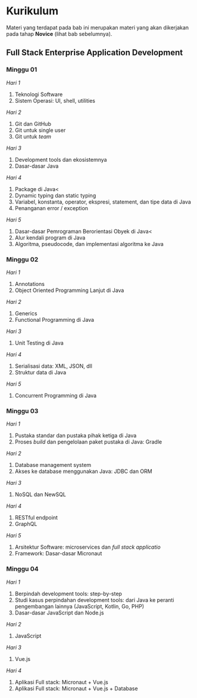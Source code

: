 # Kurikulum 

Materi yang terdapat pada bab ini merupakan materi yang akan dikerjakan pada tahap **Novice** (lihat
bab sebelumnya). 

## Full Stack Enterprise Application Development

### Minggu 01

*Hari 1*

1. Teknologi Software
2. Sistem Operasi: UI, shell, utilities

*Hari 2*

1. Git dan GitHub
2. Git untuk single user
3. Git untuk *team*

*Hari 3*

1. Development tools dan ekosistemnya
2. Dasar-dasar Java

*Hari 4*

1. Package di Java<
2. Dynamic typing dan static typing
3. Variabel, konstanta, operator, ekspresi, statement, dan tipe data di Java
4. Penanganan error / exception

*Hari 5*

1. Dasar-dasar Pemrograman Berorientasi Obyek di Java<
2. Alur kendali program di Java
3. Algoritma, pseudocode, dan implementasi algoritma ke Java

### Minggu 02

*Hari 1*

1. Annotations
2. Object Oriented Programming Lanjut di Java

*Hari 2*

1. Generics
2. Functional Programming di Java

*Hari 3*

1. Unit Testing di Java

*Hari 4*

1. Serialisasi data: XML, JSON, dll
2. Struktur data di Java

*Hari 5*

1. Concurrent Programming di Java

### Minggu 03

*Hari 1*

1. Pustaka standar dan pustaka pihak ketiga di Java
2. Proses *build* dan pengelolaan paket pustaka di Java: Gradle

*Hari 2*

1. Database management system
2. Akses ke database menggunakan Java: JDBC dan ORM

*Hari 3*

1. NoSQL dan NewSQL

*Hari 4*

1. RESTful endpoint
2. GraphQL</li></ul>

*Hari 5*

1. Arsitektur Software: microservices dan *full stack applicatio*
2. Framework: Dasar-dasar Micronaut

### Minggu 04

*Hari 1* 

1. Berpindah development tools: step-by-step
2. Studi kasus perpindahan development tools: dari Java ke peranti pengembangan lainnya (JavaScript, Kotlin, Go, PHP)
3. Dasar-dasar JavaScript dan Node.js

*Hari 2*

1. JavaScript

*Hari 3*

1. Vue.js

*Hari 4*

1. Aplikasi Full stack: Micronaut + Vue.js
2. Aplikasi Full stack: Micronaut + Vue.js + Database

